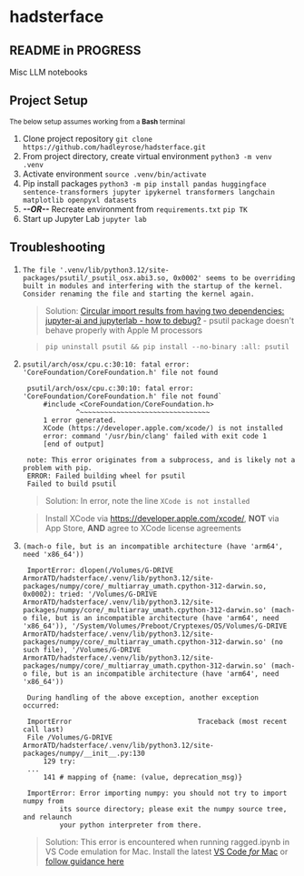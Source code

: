 # hadsterface
## README in PROGRESS
Misc LLM notebooks

## Project Setup

<sup>The below setup assumes working from a **Bash** terminal</sup>

1. Clone project repository
`git clone https://github.com/hadleyrose/hadsterface.git`
1. From project directory, create virtual environment
`python3 -m venv .venv`
1. Activate environment
`source .venv/bin/activate`
1. Pip install packages
`python3 -m pip install pandas huggingface sentence-transformers jupyter ipykernel transformers langchain matplotlib openpyxl datasets`
1. ***--OR--*** Recreate environment from `requirements.txt`
`pip TK`
1. Start up Jupyter Lab
`jupyter lab`

## Troubleshooting
1. `The file '.venv/lib/python3.12/site-packages/psutil/_psutil_osx.abi3.so, 0x0002' seems to be overriding built in modules and interfering with the startup of the kernel. Consider renaming the file and starting the kernel again.`
    > Solution: [Circular import results from having two dependencies: jupyter-ai and jupyterlab - how to debug?](https://github.com/jupyterlab/jupyter-ai/issues/782) - psutil package doesn't behave properly with Apple M processors

    > `pip uninstall psutil && pip install --no-binary :all: psutil`
1. `psutil/arch/osx/cpu.c:30:10: fatal error: 'CoreFoundation/CoreFoundation.h' file not found`

        psutil/arch/osx/cpu.c:30:10: fatal error: 'CoreFoundation/CoreFoundation.h' file not found`
            #include <CoreFoundation/CoreFoundation.h>
                    ^~~~~~~~~~~~~~~~~~~~~~~~~~~~~~~~~
            1 error generated.
            XCode (https://developer.apple.com/xcode/) is not installed
            error: command '/usr/bin/clang' failed with exit code 1
            [end of output]
        
        note: This error originates from a subprocess, and is likely not a problem with pip.
        ERROR: Failed building wheel for psutil
        Failed to build psutil

    > Solution: In error, note the line `XCode is not installed`

    > Install XCode via https://developer.apple.com/xcode/, **NOT** via App Store, **AND** agree to XCode license agreements
1. `(mach-o file, but is an incompatible architecture (have 'arm64', need 'x86_64'))`
    
        ImportError: dlopen(/Volumes/G-DRIVE ArmorATD/hadsterface/.venv/lib/python3.12/site-packages/numpy/core/_multiarray_umath.cpython-312-darwin.so, 0x0002): tried: '/Volumes/G-DRIVE ArmorATD/hadsterface/.venv/lib/python3.12/site-packages/numpy/core/_multiarray_umath.cpython-312-darwin.so' (mach-o file, but is an incompatible architecture (have 'arm64', need 'x86_64')), '/System/Volumes/Preboot/Cryptexes/OS/Volumes/G-DRIVE ArmorATD/hadsterface/.venv/lib/python3.12/site-packages/numpy/core/_multiarray_umath.cpython-312-darwin.so' (no such file), '/Volumes/G-DRIVE ArmorATD/hadsterface/.venv/lib/python3.12/site-packages/numpy/core/_multiarray_umath.cpython-312-darwin.so' (mach-o file, but is an incompatible architecture (have 'arm64', need 'x86_64'))

        During handling of the above exception, another exception occurred:

        ImportError                               Traceback (most recent call last)
        File /Volumes/G-DRIVE ArmorATD/hadsterface/.venv/lib/python3.12/site-packages/numpy/__init__.py:130
            129 try:
        ...
            141 # mapping of {name: (value, deprecation_msg)}

        ImportError: Error importing numpy: you should not try to import numpy from
                its source directory; please exit the numpy source tree, and relaunch
                your python interpreter from there.

    > Solution: This error is encountered when running ragged.ipynb in VS Code emulation for Mac. Install the latest [VS Code *for* Mac](https://code.visualstudio.com/download) or [follow guidance here](https://stackoverflow.com/a/74918089)